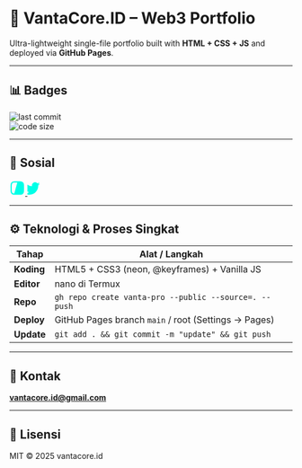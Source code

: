 # 🚀 VantaCore.ID – Web3 Portfolio  
Ultra-lightweight single-file portfolio built with **HTML + CSS + JS** and deployed via **GitHub Pages**.

---

## 📊 Badges
![last commit](https://img.shields.io/github/last-commit/vantacore-stack/vantacore-portfolio?color=00ffe7&style=flat-square)  
![code size](https://img.shields.io/github/languages/code-size/vantacore-stack/vantacore-portfolio?color=00ffe7&style=flat-square)

---

## 📱 Sosial
<a href="https://www.instagram.com/ventacore.ld" target="_blank">
  <svg width="28" height="28" viewBox="0 0 24 24" fill="#00ffe7">
    <path d="M12 2.2c3.2 0 3.6 0 4.9.1 1.2.1 1.9.3 2.4.5.6.2 1 .6 1.4 1 .4.4.8 1 1 1.4.2.5.4 1.2.5 2.4.1 1.3.1 1.7.1 4.9s0 3.6-.1 4.9c-.1 1.2-.3 1.9-.5 2.4-.2.6-.6 1-1 1.4-.4.4-1 .8-1.4 1-.5.2-1.2.4-2.4.5-1.3.1-1.7.1-4.9.1s-3.6 0-4.9-.1c-1.2-.1-1.9-.3-2.4-.5-.6-.2-1-.6-1.4-1-.4-.4-.8-1-1-1.4-.2-.5-.4-1.2-.5-2.4-.1-1.3-.1-1.7-.1-4.9s0-3.6.1-4.9c.1-1.2.3-1.9.5-2.4.2-.6.6-1 1-1.4.4-.4 1-.8 1.4-1 .5-.2 1.2-.4 2.4-.5 1.3-.1 1.7-.1 4.9-.1zM12 4c-3.1 0-3.5 0-4.7.1-1.1.1-1.7.3-2.1.5-.5.2-.9.6-1.1 1.1-.2.4-.4 1-.5 2.1-.1 1.2-.1 1.6-.1 4.7s0 3.5.1 4.7c.1 1.1.3 1.7.5 2.1.2.5.6.9 1.1 1.1.4.2 1 .4 2.1.5 1.2.1 1.6.1 4.7s0 3.5-.1 4.7c-.1 1.1-.3 1.7-.5 2.1-.2.5-.6.9-1.1 1.1-.4.2-1 .4-2.1.5-1.2.1-1.6.1-4.7.1s-3.5 0-4.7-.1c-1.1-.1-1.7-.3-2.1-.5-.5-.2-.9-.6-1.1-1.1-.2-.4-.4-1-.5-2.1-.1-1.2-.1-1.6-.1-4.7s0-3.5.1-4.7c.1-1.1.3-1.7.5-2.1.2-.5.6-.9 1.1-1.1.4-.2 1-.4 2.1-.5 1.2-.1 1.6-.1 4.7-.1zm0 3.9a4.5 4.5 0 1 1 0 9 4.5 4.5 0 0 1 0-9zm0 7.2a2.7 2.7 0 1 0 0-5.4 2.7 2.7 0 0 0 0 5.4z"/>
  </svg>
</a>

<a href="https://x.com/vantacore_" target="_blank">
  <svg width="28" height="28" viewBox="0 0 24 24" fill="#00ffe7">
    <path d="M18.9 6c-.85.38-1.78.64-2.75.76 1-.6 1.76-1.55 2.12-2.68-.93.55-1.96.95-3.06 1.17-.88-.94-2.13-1.53-3.51-1.53-2.66 0-4.81 2.16-4.81 4.81 0 .38.04.75.13 1.1-4-.2-7.54-2.11-9.91-5.01-.41.71-.65 1.54-.65 2.42 0 1.67.85 3.14 2.14 4-.79-.03-1.53-.24-2.18-.6v.06c0 2.33 1.66 4.28 3.86 4.72-.4.11-.83.17-1.27.17-.31 0-.61-.03-.91-.08.61 1.9 2.38 3.28 4.48 3.32-1.64 1.29-3.71 2.06-5.96 2.06-.39 0-.77-.02-1.15-.07 2.13 1.37 4.66 2.17 7.38 2.17 8.85 0 13.7-7.33 13.7-13.7 0-.21 0-.42-.01-.63.94-.68 1.75-1.53 2.4-2.5z"/>
  </svg>
</a>

---

## ⚙️ Teknologi & Proses Singkat
| Tahap | Alat / Langkah |
|-------|----------------|
| **Koding** | HTML5 + CSS3 (neon, @keyframes) + Vanilla JS |
| **Editor** | nano di Termux |
| **Repo** | `gh repo create vanta-pro --public --source=. --push` |
| **Deploy** | GitHub Pages branch `main` / root (Settings → Pages) |
| **Update** | `git add . && git commit -m "update" && git push` |

---

## 📧 Kontak
**vantacore.id@gmail.com**

---

## 📄 Lisensi
MIT © 2025 vantacore.id
